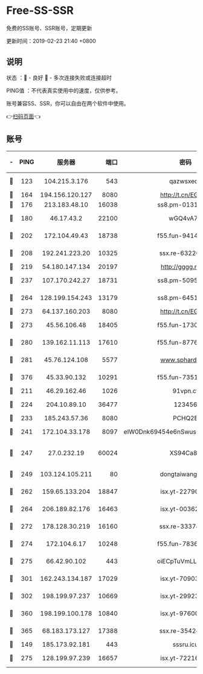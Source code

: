 # Free-SS-SSR

免费的SS账号、SSR账号，定期更新

更新时间：2019-02-23 21:40 +0800

## 说明

状态     ：🙂 - 良好 🙁 - 多次连接失败或连接超时

PING值   ：不代表真实使用中的速度，仅供参考。

账号兼容SS、SSR，你可以自由在两个软件中使用。

👉[扫码页面](https://liesauer.github.io/free-ss-ssr.github.io/)👈

## 账号

|-|PING|服务器|端口|密码|加密方式|区域|
|:----:|:----:|:-----:|-----:|:----:|:----:|:----:|
|🙂|123|104.215.3.176|543|qazwsxedc|aes-256-gcm|JP|
|🙂|164|194.156.120.127|8080|http://t.cn/EGJIyrl|rc4-md5|RU|
|🙂|176|213.183.48.10|16038|ss8.pm-01318678|rc4-md5|RU|
|🙂|180|46.17.43.2|22100|wGQ4vA7D|aes-256-gcm|RU|
|🙂|202|172.104.49.43|18738|f55.fun-94147766|aes-256-cfb|SG|
|🙂|208|192.241.223.20|10325|ssx.re-63226148|aes-256-cfb|US|
|🙂|219|54.180.147.134|20197|http://gggg.rocks|chacha20|KR|
|🙂|237|107.170.242.27|18731|ss8.pm-50950263|aes-256-cfb|US|
|🙂|264|128.199.154.243|13179|ss8.pm-64511599|aes-256-cfb|SG|
|🙂|273|64.137.160.203|8080|http://t.cn/EGJIyrl|rc4-md5|CA|
|🙂|273|45.56.106.48|18405|f55.fun-17301402|aes-256-cfb|US|
|🙂|280|139.162.11.113|17610|f55.fun-87762700|aes-256-cfb|SG|
|🙂|281|45.76.124.108|5577|www.sphard.com|aes-256-cfb|AU|
|🙂|376|45.33.90.132|10291|f55.fun-73512768|aes-256-cfb|US|
|🙂|211|46.29.162.46|1026|91vpn.cf|rc4-md5|RU|
|🙂|224|204.10.89.10|36477|123456|aes-256-cfb|US|
|🙂|233|185.243.57.36|8080|PCHQ2E|rc4-md5|US|
|🙂|241|172.104.33.178|8097|eIW0Dnk69454e6nSwuspv9DmS201tQ0D|aes-256-cfb|SG|
|🙂|247|27.0.232.19|60024|XS94Ca8K|xchacha20-ietf-poly1305|HK|
|🙂|249|103.124.105.211|80|dongtaiwang.com|aes-256-cfb|US|
|🙂|262|159.65.133.204|18847|isx.yt-22790068|aes-256-cfb|SG|
|🙂|264|206.189.82.176|16463|isx.yt-00362323|aes-256-cfb|SG|
|🙂|272|178.128.30.219|16160|ssx.re-33374521|aes-256-cfb|SG|
|🙂|274|172.104.6.17|10248|f55.fun-78360191|aes-256-cfb|US|
|🙂|275|66.42.90.102|443|oiECpTuVmLLxk4Ts|aes-256-cfb|US|
|🙂|301|162.243.134.187|17029|isx.yt-70903569|aes-256-cfb|US|
|🙂|302|198.199.97.237|10669|isx.yt-29923675|aes-256-cfb|US|
|🙂|360|198.199.100.178|10840|isx.yt-97600185|aes-256-cfb|US|
|🙂|365|68.183.173.127|17388|ssx.re-35424497|aes-256-cfb|US|
|🙁|149|185.173.92.181|443|sssru.icu|rc4-md5|RU|
|🙁|275|128.199.97.239|16657|isx.yt-72216653|aes-256-cfb|SG|
